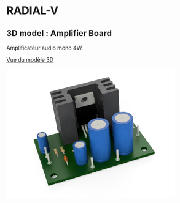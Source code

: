 # RADIAL-V

## 3D model : Amplifier Board

Amplificateur audio mono 4W.

[Vue du modèle 3D](Velleman_Amplifier_VM114.stl)

![Vue de la carte](Velleman_Amplifier_VM114.png)